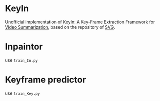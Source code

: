 # KeyIn

Unofficial implementation of [KeyIn: A Key-Frame Extraction Framework for Video Summarization](https://sites.google.com/view/keyin), based on the repository of [SVG](https://github.com/edenton/svg).

# Inpaintor

use `train_In.py`

# Keyframe predictor

use `train_Key.py`
